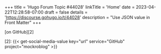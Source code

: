 +++
title = 'Hugo Forum Topic #44028'
linkTitle = 'Home'
date = 2023-04-22T12:28:58-07:00
draft = false
details = 'https://discourse.gohugo.io/t/44028'
description = "Use JSON value in Front Matter"
+++

[on GitHub][2]

[2]: {{< get-social-media-value key="url" service="GitHub" project="mockroblog" >}}
